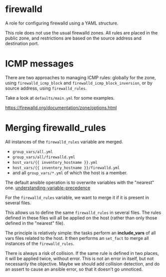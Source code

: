 # firewalld

A role for configuring firewalld using a YAML structure.

This role does not use the usual firewalld zones. All rules are placed 
in the public zone, and restrictions are based on the source address 
and destination port.

# ICMP messages

There are two approaches to managing ICMP rules: globally for the zone, 
using `firewalld_icmp_block` and `firewalld_icmp_block_inversion`, 
or by source address, using `firewalld_rules`.

Take a look at `defaults/main.yml` for some examples.

https://firewalld.org/documentation/zone/options.html

# Merging firewalld_rules

All instances of the `firewalld_rules` variable are merged.

- `group_vars/all.yml`
- `group_vars/all/firewalld.yml`
- `host_vars/{{ inventory_hostname }}.yml`
- `host_vars/{{ inventory_hostname }}/firewalld.yml`
- and all `group_vars/*.yml` of which the host is a member.

The default ansible operation is to overwrite variables with the "nearest" one.
[understanding-variable-precedence](https://docs.ansible.com/ansible/latest/user_guide/playbooks_variables.html#understanding-variable-precedence)

For the `firewalld_rules` variable, we want to merge it if it is present in several files.

This allows us to define the same `firewalld_rules` in several files. The rules defined in these files 
will all be applied on the host (rather than only those defined in the "nearest" file).

The principle is relatively simple: the tasks perform an **include_vars** of all vars files related 
to the host. It then performs an `set_fact` to merge all instances of the `firewalld_rules`.

There is always a risk of collision. If the same rule is defined in two places, it will 
be applied twice, without error. This is not an error in itself, but not necessarily the objective. 
Maybe we should add collision detection, and do an assert to cause an ansible error, so that it doesn't go unnoticed.
